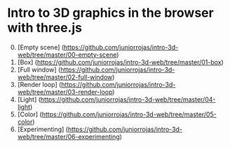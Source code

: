 Intro to 3D graphics in the browser with three.js
=====

0. [Empty scene] (https://github.com/juniorrojas/intro-3d-web/tree/master/00-empty-scene)
1. [Box] (https://github.com/juniorrojas/intro-3d-web/tree/master/01-box)
2. [Full window] (https://github.com/juniorrojas/intro-3d-web/tree/master/02-full-window)
3. [Render loop] (https://github.com/juniorrojas/intro-3d-web/tree/master/03-render-loop)
4. [Light] (https://github.com/juniorrojas/intro-3d-web/tree/master/04-light)
5. [Color] (https://github.com/juniorrojas/intro-3d-web/tree/master/05-color)
6. [Experimenting] (https://github.com/juniorrojas/intro-3d-web/tree/master/06-experimenting)
